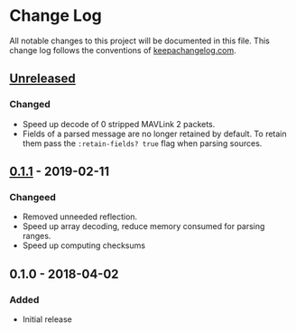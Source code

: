 # Change Log
All notable changes to this project will be documented in this file. This change log follows the conventions of [keepachangelog.com](http://keepachangelog.com/).

## [Unreleased]
### Changed
- Speed up decode of 0 stripped MAVLink 2 packets.
- Fields of a parsed message are no longer retained by default. To retain them pass the `:retain-fields? true` flag when parsing sources.

## [0.1.1] - 2019-02-11
### Changeed
- Removed unneeded reflection.
- Speed up array decoding, reduce memory consumed for parsing ranges.
- Speed up computing checksums

## 0.1.0 - 2018-04-02
### Added
- Initial release

[Unreleased]: https://github.com/wicked-shell/clj-mavlink/compare/0.1.1...HEAD
[0.1.1]: https://github.com/wickedshell/clj-mavlink/compare/0.1.0...0.1.1
